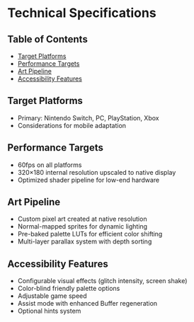 # Technical Specifications

## Table of Contents
- [Target Platforms](#target-platforms)
- [Performance Targets](#performance-targets)
- [Art Pipeline](#art-pipeline)
- [Accessibility Features](#accessibility-features)

## Target Platforms
- Primary: Nintendo Switch, PC, PlayStation, Xbox
- Considerations for mobile adaptation

## Performance Targets
- 60fps on all platforms
- 320×180 internal resolution upscaled to native display
- Optimized shader pipeline for low-end hardware

## Art Pipeline
- Custom pixel art created at native resolution
- Normal-mapped sprites for dynamic lighting
- Pre-baked palette LUTs for efficient color shifting
- Multi-layer parallax system with depth sorting

## Accessibility Features
- Configurable visual effects (glitch intensity, screen shake)
- Color-blind friendly palette options
- Adjustable game speed
- Assist mode with enhanced Buffer regeneration
- Optional hints system 